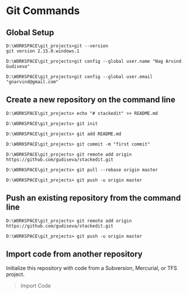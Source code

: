 # Git Commands

## Global Setup

    D:\WORKSPACE\git_projects>git --version
    git version 2.15.0.windows.1

    D:\WORKSPACE\git_projects>git config --global user.name "Nag Arvind Gudiseva"

    D:\WORKSPACE\git_projects>git config --global user.email "gnarvind@gmail.com"

## Create a new repository on the command line

    D:\WORKSPACE\git_projects> echo "# stackedit" >> README.md

    D:\WORKSPACE\git_projects> git init

    D:\WORKSPACE\git_projects> git add README.md

    D:\WORKSPACE\git_projects> git commit -m "first commit"

    D:\WORKSPACE\git_projects> git remote add origin https://github.com/gudiseva/stackedit.git

    D:\WORKSPACE\git_projects> git pull --rebase origin master

    D:\WORKSPACE\git_projects> git push -u origin master

## Push an existing repository from the command line

    D:\WORKSPACE\git_projects> git remote add origin https://github.com/gudiseva/stackedit.git

    D:\WORKSPACE\git_projects> git push -u origin master

## Import code from another repository

Initialize this repository with code from a Subversion, Mercurial, or TFS project.
> Import Code

<!--stackedit_data:
eyJoaXN0b3J5IjpbLTQyNjMzNzU2MV19
-->
<!--stackedit_data:
eyJoaXN0b3J5IjpbMjk2NjExNjcwXX0=
-->